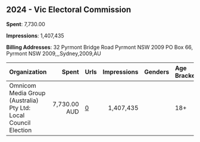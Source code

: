 ## 2024 - Vic Electoral Commission 
**Spent**: 7,730.00

**Impressions**: 1,407,435

**Billing Addresses**: 32 Pyrmont Bridge Road Pyrmont NSW 2009 PO Box 66, Pyrmont NSW 2009,,,Sydney,2009,AU

|Organization|Spent|Urls|Impressions|Genders|Age Brackets|Country Codes|
|:---|---:|:---|---:|:---|:---|:---|
|Omnicom Media Group (Australia) Pty Ltd: Local Council Election|7,730.00 AUD|[0](https://www.snap.com/political-ads/asset/dc687f813d4be010ebaa93175581fefffc06ea71b9ab1a67302620dc19a1fb1d?mediaType=mp4)|1,407,435||18+|australia|
